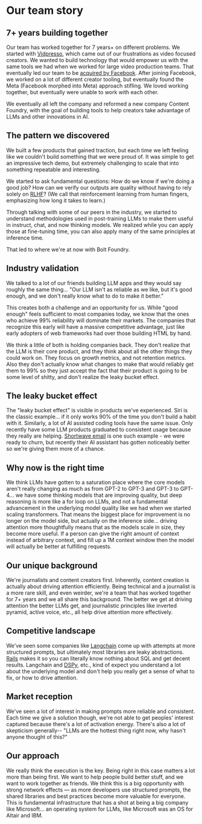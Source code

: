 # Our team story

## 7+ years building together

Our team has worked together for 7 years+ on different problems. We started with
[Vidpresso](https://techcrunch.com/2014/03/03/vidpresso-ads/), which came out of
our frustrations as video focused creators. We wanted to build technology that
would empower us with the same tools we had when we worked for large video
production teams. That eventually led our team to be
[acquired by Facebook](https://techcrunch.com/2018/08/13/facebook-vidpresso/).
After joining Facebook, we worked on a lot of different creator tooling, but
eventually found the Meta (Facebook morphed into Meta) approach stifling. We
loved working together, but eventually were unable to work with each other.

We eventually all left the company and reformed a new company Content Foundry,
with the goal of building tools to help creators take advantage of LLMs and
other innovations in AI.

## The pattern we discovered

We built a few products that gained traction, but each time we left feeling like
we couldn't build something that we were proud of. It was simple to get an
impressive tech demo, but extremely challenging to scale that into something
repeatable and interesting.

We started to ask fundamental questions: How do we know if we're doing a good
job? How can we verify our outputs are quality without having to rely solely on
[RLHF](https://arxiv.org/abs/2203.02155)? (We call that reinforcement learning
from human fingers, emphasizing how long it takes to learn.)

Through talking with some of our peers in the industry, we started to understand
methodologies used in post-training LLMs to make them useful in instruct, chat,
and now thinking models. We realized while you can apply those at fine-tuning
time, you can also apply many of the same principles at inference time.

That led to where we're at now with Bolt Foundry.

## Industry validation

We talked to a lot of our friends building LLM apps and they would say roughly
the same thing... "Our LLM isn't as reliable as we like, but it's good enough,
and we don't really know what to do to make it better."

This creates both a challenge and an opportunity for us. While "good enough"
feels sufficient to most companies today, we know that the ones who achieve 99%
reliability will dominate their markets. The companies that recognize this early
will have a massive competitive advantage, just like early adopters of web
frameworks had over those building HTML by hand.

We think a little of both is holding companies back. They don't realize that the
LLM is their core product, and they think about all the other things they could
work on. They focus on growth metrics, and not retention metrics. Also they
don't actually know what changes to make that would reliably get them to 99% so
they just accept the fact that their product is going to be some level of
shitty, and don't realize the leaky bucket effect.

## The leaky bucket effect

The "leaky bucket effect" is visible in products we've experienced. Siri is the
classic example... if it only works 90% of the time you don't build a habit with
it. Similarly, a lot of AI assisted coding tools have the same issue. Only
recently have some LLM products graduated to consistent usage because they
really are helping. [Shortwave email](https://www.shortwave.com/) is one such
example - we were ready to churn, but recently their AI assistant has gotten
noticeably better so we're giving them more of a chance.

## Why now is the right time

We think LLMs have gotten to a saturation place where the core models aren't
really changing as much as from GPT-2 to GPT-3 and GPT-3 to GPT-4... we have
some thinking models that are improving quality, but deep reasoning is more like
a for loop on LLMs, and not a fundamental advancement in the underlying model
quality like we had when we started scaling transformers. That means the biggest
place for improvement is no longer on the model side, but actually on the
inference side... driving attention more thoughtfully means that as the models
scale in size, they become more useful. If a person can give the right amount of
context instead of arbitrary context, and fill up a 1M context window then the
model will actually be better at fulfilling requests.

## Our unique background

We're journalists and content creators first. Inherently, content
creation is actually about driving attention efficiently. Being technical and a
journalist is a more rare skill, and even weirder, we're a team that has worked
together for 7+ years and we all share this background. The better we get at
driving attention the better LLMs get, and journalistic principles like inverted
pyramid, active voice, etc., all help drive attention more effectively.

## Competitive landscape

We've seen some companies like [Langchain](https://www.langchain.com/) come up
with attempts at more structured prompts, but ultimately most libraries are
leaky abstractions. [Rails](https://rubyonrails.org/) makes it so you can
literally know nothing about SQL and get decent results. Langchain and
[DSPy](https://github.com/stanfordnlp/dspy), etc., kind of expect you understand
a lot about the underlying model and don't help you really get a sense of what
to fix, or how to drive attention.

## Market reception

We've seen a lot of interest in making prompts more reliable and consistent.
Each time we give a solution though, we're not able to get peoples' interest
captured because there's a lot of activation energy. There's also a lot of
skepticism generally-- "LLMs are the hottest thing right now, why hasn't anyone
thought of this?"

## Our approach

We really think the execution is the key. Being right in this case matters a lot
more than being first. We want to help people build better stuff, and we want to
work together as friends. We think this is a big opportunity with strong network
effects — as more developers use structured prompts, the shared libraries and
best practices become more valuable for everyone. This is fundamental
infrastructure that has a shot at being a big company like Microsoft... an
operating system for LLMs, like Microsoft was an OS for Altair and IBM.
